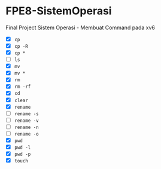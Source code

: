 # FPE8-SistemOperasi

Final Project Sistem Operasi - Membuat Command pada xv6

- [X] `cp`
- [X] `cp -R`
- [X] `cp *`
- [ ] `ls`
- [X] `mv`
- [X] `mv *`
- [X] `rm`
- [X] `rm -rf`
- [X] `cd`
- [X] `clear`
- [X] `rename`
- [ ] `rename -s`
- [ ] `rename -v`
- [ ] `rename -n`
- [ ] `rename -o`
- [X] `pwd`
- [X] `pwd -l`
- [X] `pwd -p`
- [X] `touch`
